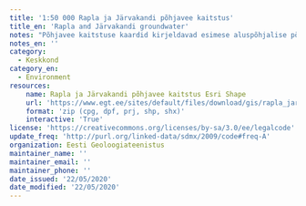 ```yaml
---
title: '1:50 000 Rapla ja Järvakandi põhjavee kaitstus'
title_en: 'Rapla and Järvakandi groundwater'
notes: "Põhjavee kaitstuse kaardid kirjeldavad esimese aluspõhjalise põhjaveekompleksi põhjavee kaitstust maapinnalt lähtuva reostuse eest. Põhjavee kaitstuse kaartidel on Rapla ja Järvakandi ala jaotatud pinnakatte setete paksuse, litoloogia ja filtratsiooniomaduste alusel klassideks: kaitsmata alad, nõrgalt kaitstud alad, keskmiselt kaitstud alad, suhteliselt kaitstud alad ja kaitsmata alad.\r\nLisainfo litsentsi kohta: https://www.egt.ee/sites/default/files/content-editors/geoinfo/egt_ruumiandmete_litsents.pdf"
notes_en: ''
category:
  - Keskkond
category_en:
  - Environment
resources:
    name: Rapla ja Järvakandi põhjavee kaitstus Esri Shape
    url: 'https://www.egt.ee/sites/default/files/download/gis/rapla_jarvakandi_pohjavee_kaitstus.zip'
    format: 'zip (cpg, dpf, prj, shp, shx)'
    interactive: 'True'
license: 'https://creativecommons.org/licenses/by-sa/3.0/ee/legalcode'
update_freq: 'http://purl.org/linked-data/sdmx/2009/code#freq-A'
organization: Eesti Geoloogiateenistus
maintainer_name: ''
maintainer_email: ''
maintainer_phone: ''
date_issued: '22/05/2020'
date_modified: '22/05/2020'
---
```

